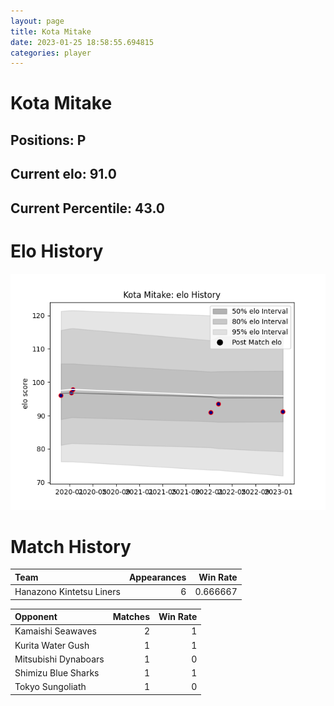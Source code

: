 ```yaml
---  
layout: page  
title: Kota Mitake  
date: 2023-01-25 18:58:55.694815  
categories: player  
---
```

# Kota Mitake

## Positions: P

## Current elo: 91.0

## Current Percentile: 43.0

# Elo History


![elo history](history_KotaMitake.png)
# Match History


| Team                     |   Appearances |   Win Rate |
|:-------------------------|--------------:|-----------:|
| Hanazono Kintetsu Liners |             6 |   0.666667 |

| Opponent             |   Matches |   Win Rate |
|:---------------------|----------:|-----------:|
| Kamaishi Seawaves    |         2 |          1 |
| Kurita Water Gush    |         1 |          1 |
| Mitsubishi Dynaboars |         1 |          0 |
| Shimizu Blue Sharks  |         1 |          1 |
| Tokyo Sungoliath     |         1 |          0 |